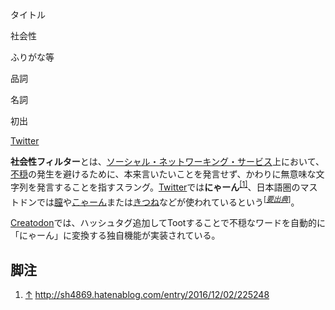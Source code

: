 <div>

タイトル

</div>

社会性

ふりがな等

品詞

名詞

初出

[Twitter](/Twitter "Twitter")

  

  
**社会性フィルター**とは、[ソーシャル・ネットワーキング・サービス](/%E3%82%BD%E3%83%BC%E3%82%B7%E3%83%A3%E3%83%AB%E3%83%BB%E3%83%8D%E3%83%83%E3%83%88%E3%83%AF%E3%83%BC%E3%82%AD%E3%83%B3%E3%82%B0%E3%83%BB%E3%82%B5%E3%83%BC%E3%83%93%E3%82%B9 "ソーシャル・ネットワーキング・サービス")上において、[不穏](/%E4%B8%8D%E7%A9%8F "不穏")の発生を避けるために、本来言いたいことを発言せず、かわりに無意味な文字列を発言することを指すスラング。[Twitter](/Twitter "Twitter")では**にゃーん**<sup>[\[1\]](#cite_note-1)</sup>、日本語圏のマストドンでは[膣](/%E8%86%A3 "膣")や[こゃーん](/%E3%81%93%E3%82%83%E3%83%BC%E3%82%93 "こゃーん")または[きつね](/%E3%81%8D%E3%81%A4%E3%81%AD "きつね")などが使われているという<sup>\[*[要出典](https://ja.wikipedia.org/wiki/Wikipedia:%E3%80%8C%E8%A6%81%E5%87%BA%E5%85%B8%E3%80%8D%E3%82%92%E3%82%AF%E3%83%AA%E3%83%83%E3%82%AF%E3%81%95%E3%82%8C%E3%81%9F%E6%96%B9%E3%81%B8 "w:Wikipedia:「要出典」をクリックされた方へ")*\]</sup>。

[Creatodon](/Creatodon "Creatodon")では、ハッシュタグ追加してTootすることで不穏なワードを自動的に「にゃーん」に変換する独自機能が実装されている。

## 脚注

<div>

1.  <span id="cite_note-1">[↑](#cite_ref-1) <a href="http://sh4869.hatenablog.com/entry/2016/12/02/225248" rel="nofollow">http://sh4869.hatenablog.com/entry/2016/12/02/225248</a></span>

</div>
